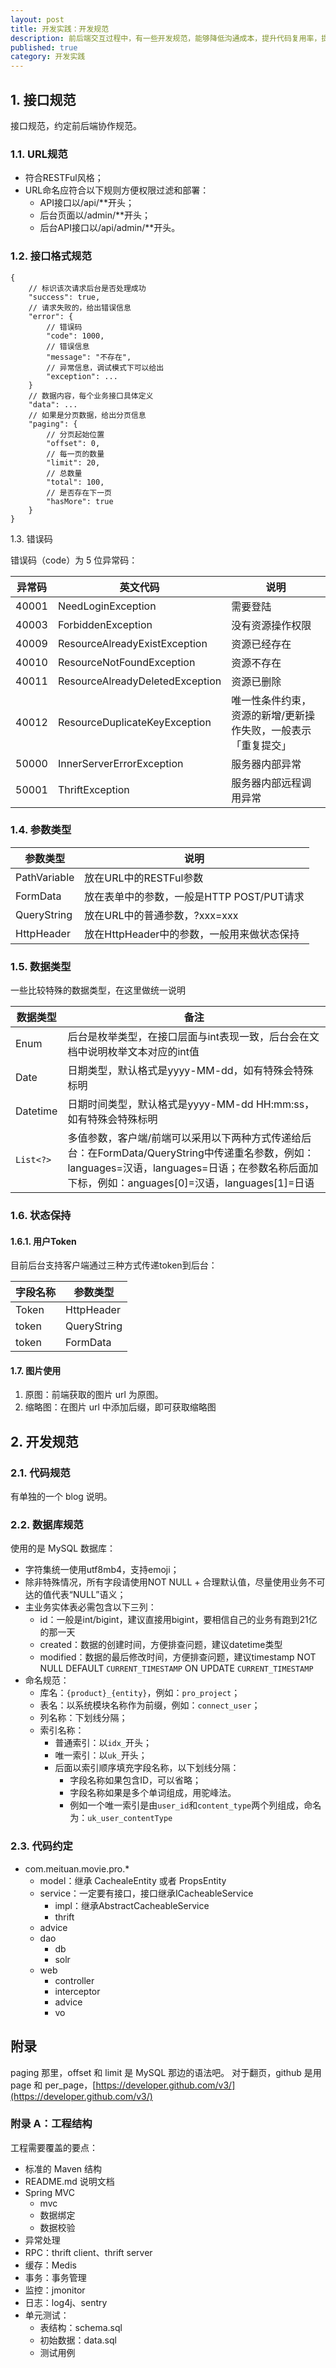 ```yaml
---
layout: post
title: 开发实践：开发规范
description: 前后端交互过程中，有一些开发规范，能够降低沟通成本，提升代码复用率，提升项目开发效率
published: true
category: 开发实践
---
```



## 1. 接口规范

接口规范，约定前后端协作规范。

### 1.1. URL规范

* 符合RESTFul风格；
* URL命名应符合以下规则方便权限过滤和部署：
	* API接口以/api/**开头；
	* 后台页面以/admin/**开头；
	* 后台API接口以/api/admin/**开头。

### 1.2. 接口格式规范

```
{
    // 标识该次请求后台是否处理成功
    "success": true,
    // 请求失败的，给出错误信息
    "error": {
        // 错误码
        "code": 1000,
        // 错误信息
        "message": "不存在",
        // 异常信息，调试模式下可以给出
        "exception": ...
    }
    // 数据内容，每个业务接口具体定义
    "data": ...
    // 如果是分页数据，给出分页信息
    "paging": {
        // 分页起始位置
        "offset": 0,
        // 每一页的数量
        "limit": 20,
        // 总数量
        "total": 100,
        // 是否存在下一页
        "hasMore": true
    }
}
```

1.3. 错误码

错误码（code）为 5 位异常码：

|异常码|英文代码|说明|
|---|---|---|
|40001|NeedLoginException|需要登陆|
|40003|ForbiddenException|没有资源操作权限|
|40009|ResourceAlreadyExistException|资源已经存在|
|40010|ResourceNotFoundException|资源不存在|
|40011|ResourceAlreadyDeletedException|资源已删除|
|40012|ResourceDuplicateKeyException|唯一性条件约束，资源的新增/更新操作失败，一般表示「重复提交」|
|50000|InnerServerErrorException|服务器内部异常|
|50001|ThriftException|服务器内部远程调用异常|
 	 	 

### 1.4. 参数类型

|参数类型|说明|
|---|---|
|PathVariable|放在URL中的RESTFul参数|
|FormData|放在表单中的参数，一般是HTTP POST/PUT请求|
|QueryString|放在URL中的普通参数，?xxx=xxx|
|HttpHeader|放在HttpHeader中的参数，一般用来做状态保持|

### 1.5. 数据类型

一些比较特殊的数据类型，在这里做统一说明

|数据类型|备注|
|---|---|
|Enum|后台是枚举类型，在接口层面与int表现一致，后台会在文档中说明枚举文本对应的int值|
|Date|日期类型，默认格式是yyyy-MM-dd，如有特殊会特殊标明|
|Datetime|日期时间类型，默认格式是yyyy-MM-dd HH:mm:ss，如有特殊会特殊标明|
|`List<?>`|多值参数，客户端/前端可以采用以下两种方式传递给后台：在FormData/QueryString中传递重名参数，例如：languages=汉语，languages=日语；在参数名称后面加下标，例如：anguages[0]=汉语，languages[1]=日语|

### 1.6. 状态保持

#### 1.6.1. 用户Token

目前后台支持客户端通过三种方式传递token到后台：

|字段名称|参数类型|
|---|---|
|Token|HttpHeader|
|token|QueryString|
|token|FormData|

#### 1.7. 图片使用

1. 原图：前端获取的图片 url 为原图。
1. 缩略图：在图片 url 中添加后缀，即可获取缩略图

## 2. 开发规范

### 2.1. 代码规范

有单独的一个 blog 说明。

### 2.2. 数据库规范

使用的是 MySQL 数据库：

* 字符集统一使用utf8mb4，支持emoji；
* 除非特殊情况，所有字段请使用NOT NULL + 合理默认值，尽量使用业务不可达的值代表“NULL”语义；
* 主业务实体表必需包含以下三列：
	* id：一般是int/bigint，建议直接用bigint，要相信自己的业务有跑到21亿的那一天
	* created：数据的创建时间，方便排查问题，建议datetime类型
	* modified：数据的最后修改时间，方便排查问题，建议timestamp NOT NULL DEFAULT `CURRENT_TIMESTAMP` ON UPDATE `CURRENT_TIMESTAMP`
* 命名规范：
	* 库名：`{product}_{entity}`，例如：`pro_project`；
	* 表名：以系统模块名称作为前缀，例如：`connect_user`；
	* 列名称：下划线分隔；
	* 索引名称：
		* 普通索引：以`idx_`开头；
		* 唯一索引：以`uk_`开头；
		* 后面以索引顺序填充字段名称，以下划线分隔：
			* 字段名称如果包含ID，可以省略；
			* 字段名称如果是多个单词组成，用驼峰法。
			* 例如一个唯一索引是由`user_id`和`content_type`两个列组成，命名为：`uk_user_contentType`

### 2.3. 代码约定

* com.meituan.movie.pro.*
	* model：继承 CachealeEntity 或者 PropsEntity
	* service：一定要有接口，接口继承ICacheableService
		* impl：继承AbstractCacheableService
		* thrift
	* advice
	* dao
		* db
		* solr
	* web
		* controller
		* interceptor
		* advice
		* vo

## 附录

paging 那里，offset 和 limit 是 MySQL 那边的语法吧。 对于翻页，github 是用 page 和 per_page，[https://developer.github.com/v3/](https://developer.github.com/v3/)


### 附录 A：工程结构

工程需要覆盖的要点：

* 标准的 Maven 结构
* README.md 说明文档
* Spring MVC
	* mvc
	* 数据绑定
	* 数据校验
* 异常处理
* RPC：thrift client、thrift server
* 缓存：Medis
* 事务：事务管理
* 监控：jmonitor
* 日志：log4j、sentry
* 单元测试：
	* 表结构：schema.sql
	* 初始数据：data.sql
	* 测试用例


























[NingG]:    http://ningg.github.com  "NingG"











